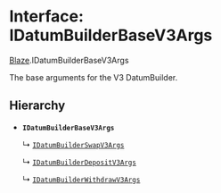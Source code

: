 # Interface: IDatumBuilderBaseV3Args

[Blaze](../modules/Blaze.md).IDatumBuilderBaseV3Args

The base arguments for the V3 DatumBuilder.

## Hierarchy

- **`IDatumBuilderBaseV3Args`**

  ↳ [`IDatumBuilderSwapV3Args`](Blaze.IDatumBuilderSwapV3Args.md)

  ↳ [`IDatumBuilderDepositV3Args`](Blaze.IDatumBuilderDepositV3Args.md)

  ↳ [`IDatumBuilderWithdrawV3Args`](Blaze.IDatumBuilderWithdrawV3Args.md)
